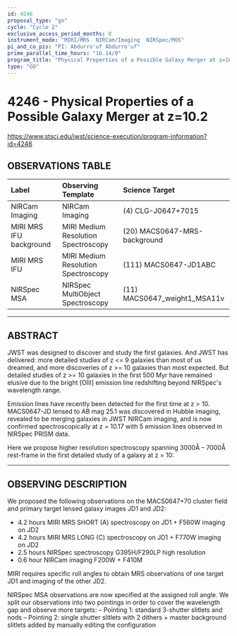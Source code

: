 ```yaml
---
id: 4246
proposal_type: "go"
cycle: "Cycle 2"
exclusive_access_period_months: 0
instrument_mode: "MIRI/MRS  NIRCam/Imaging  NIRSpec/MOS"
pi_and_co_pis: "PI: Abdurro'uf Abdurro'uf"
prime_parallel_time_hours: "16.14/0"
program_title: "Physical Properties of a Possible Galaxy Merger at z=10.2"
type: "GO"
---
```

# 4246 - Physical Properties of a Possible Galaxy Merger at z=10.2
https://www.stsci.edu/jwst/science-execution/program-information?id=4246
## OBSERVATIONS TABLE
| Label                       | Observing Template                     | Science Target                   |
| :-------------------------- | :------------------------------------- | :------------------------------- |
| NIRCam Imaging              | NIRCam Imaging                         | (4) CLG-J0647+7015               |
| MIRI MRS IFU background     | MIRI Medium Resolution Spectroscopy    | (20) MACS0647-MRS-background     |
| MIRI MRS IFU                | MIRI Medium Resolution Spectroscopy    | (111) MACS0647-JD1ABC            |
| NIRSpec MSA                 | NIRSpec MultiObject Spectroscopy       | (11) MACS0647_weight1_MSA11v |

---

## ABSTRACT

JWST was designed to discover and study the first galaxies. And JWST has delivered: more detailed studies of z <= 9 galaxies than most of us dreamed, and more discoveries of z >= 10 galaxies than most expected. But detailed studies of z >= 10 galaxies in the first 500 Myr have remained elusive due to the bright [OIII] emission line redshifting beyond NIRSpec's wavelength range.

Emission lines have recently been detected for the first time at z > 10. MACS0647-JD lensed to AB mag 25.1 was discovered in Hubble imaging, revealed to be merging galaxies in JWST NIRCam imaging, and is now confirmed spectroscopically at z = 10.17 with 5 emission lines observed in NIRSpec PRISM data.

Here we propose higher resolution spectroscopy spanning 3000Å – 7000Å rest-frame in the first detailed study of a galaxy at z = 10:

---

## OBSERVING DESCRIPTION

We proposed the following observations on the MACS0647+70 cluster field and primary target lensed galaxy images JD1 and JD2:

*   4.2 hours MIRI MRS SHORT (A) spectroscopy on JD1 + F560W imaging on JD2
*   4.2 hours MIRI MRS LONG (C) spectroscopy on JD1 + F770W imaging on JD2
*   2.5 hours NIRSpec spectroscopy G395H/F290LP high resolution
*   0.6 hour NIRCam imaging F200W + F410M

MIRI requires specific roll angles to obtain MRS observations of one target JD1 and imaging of the other JD2.

NIRSpec MSA observations are now specified at the assigned roll angle. We split our observations into two pointings in order to cover the wavelength gap and observe more targets:
– Pointing 1: standard 3-shutter slitlets and nods
– Pointing 2: single shutter slitlets with 2 dithers + master background slitlets added by manually editing the configuration